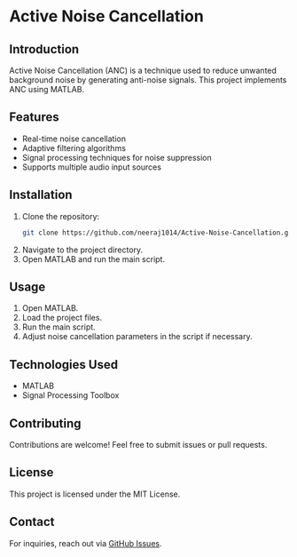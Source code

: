 # Active Noise Cancellation

## Introduction
Active Noise Cancellation (ANC) is a technique used to reduce unwanted background noise by generating anti-noise signals. This project implements ANC using MATLAB.

## Features
- Real-time noise cancellation
- Adaptive filtering algorithms
- Signal processing techniques for noise suppression
- Supports multiple audio input sources

## Installation
1. Clone the repository:
   ```sh
   git clone https://github.com/neeraj1014/Active-Noise-Cancellation.git
   ```
2. Navigate to the project directory.
3. Open MATLAB and run the main script.

## Usage
1. Open MATLAB.
2. Load the project files.
3. Run the main script.
4. Adjust noise cancellation parameters in the script if necessary.

## Technologies Used
- MATLAB
- Signal Processing Toolbox

## Contributing
Contributions are welcome! Feel free to submit issues or pull requests.

## License
This project is licensed under the MIT License.

## Contact
For inquiries, reach out via [GitHub Issues](https://github.com/neeraj1014/Active-Noise-Cancellation/issues).


